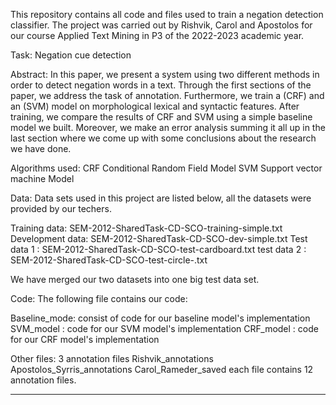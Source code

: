This repository contains all code and files used to train a negation detection classifier. The project was carried out by Rishvik, Carol  and Apostolos for our course Applied Text Mining in P3 of the 2022-2023 academic year.

Task: Negation cue detection 

Abstract: In this paper, we present a system using two different methods in order to detect negation words in a text. Through the first sections of the paper, we address the task of annotation. Furthermore, we train a (CRF) and an (SVM) model on morphological lexical and syntactic features. After training, we compare the results of CRF and SVM using a simple baseline model we built. Moreover, we make an error analysis summing it all up in the last section where we come up with some conclusions about the research we have done.

Algorithms used: 
    CRF Conditional Random Field Model
    SVM Support vector machine Model

Data:
Data sets used in this project are listed below, all the datasets were provided by our techers. 

Training data: SEM-2012-SharedTask-CD-SCO-training-simple.txt
Development data: SEM-2012-SharedTask-CD-SCO-dev-simple.txt
Test data 1 : SEM-2012-SharedTask-CD-SCO-test-cardboard.txt
test data 2 : SEM-2012-SharedTask-CD-SCO-test-circle-.txt

We have merged our two datasets into one big test data set.


Code:
The following file contains our code:

Baseline_mode: consist of code for our baseline model's implementation
SVM_model : code for our SVM model's implementation
CRF_model : code for our CRF model's implementation


Other files:
3 annotation files 
    Rishvik_annotations
    Apostolos_Syrris_annotations
    Carol_Rameder_saved
each file contains 12 annotation files.

******


